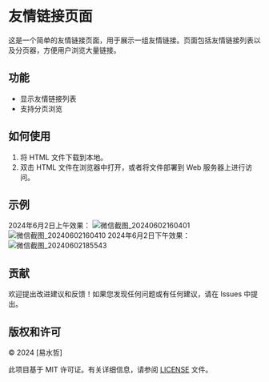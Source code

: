 # 友情链接页面

这是一个简单的友情链接页面，用于展示一组友情链接。页面包括友情链接列表以及分页器，方便用户浏览大量链接。

## 功能

- 显示友情链接列表
- 支持分页浏览

## 如何使用

1. 将 HTML 文件下载到本地。
2. 双击 HTML 文件在浏览器中打开，或者将文件部署到 Web 服务器上进行访问。

## 示例
2024年6月2日上午效果：
![微信截图_20240602160401](https://github.com/yishuizhe/Frend-Links/assets/92246373/56fd07a4-f08e-470d-838c-019d15aa23d1)
![微信截图_20240602160410](https://github.com/yishuizhe/Frend-Links/assets/92246373/5146f119-0e20-4449-abc0-06b65776c2b7)
2024年6月2日下午效果：
![微信截图_20240602185543](https://github.com/yishuizhe/Friend-Links/assets/92246373/67af3486-2695-4d03-97e9-c9787776f22c)

## 贡献

欢迎提出改进建议和反馈！如果您发现任何问题或有任何建议，请在 Issues 中提出。

## 版权和许可

© 2024 [易水哲]

此项目基于 MIT 许可证。有关详细信息，请参阅 [LICENSE](LICENSE) 文件。
